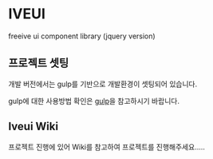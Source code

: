 # IVEUI
freeive ui component library (jquery  version)

## 프로젝트 셋팅

개발 버전에서는 gulp를 기반으로 개발환경이 셋팅되어 있습니다.

gulp에 대한 사용방법 확인은 [gulp](https://gulpjs.com)을 참고하시기 바랍니다.

## Iveui Wiki

프로젝트 진행에 있어 Wiki를 참고하여 프로젝트를 진행해주세요.....

